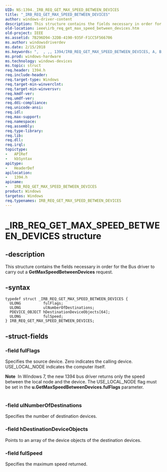 ```yaml
---
UID: NS:1394._IRB_REQ_GET_MAX_SPEED_BETWEEN_DEVICES
title: "_IRB_REQ_GET_MAX_SPEED_BETWEEN_DEVICES"
author: windows-driver-content
description: This structure contains the fields necessary in order for the Bus driver to carry out a GetMaxSpeedBetweenDevices request.
old-location: ieee\irb_req_get_max_speed_between_devices.htm
old-project: IEEE
ms.assetid: 7B296D94-32DB-4190-935F-F1CC5F566706
ms.author: windowsdriverdev
ms.date: 2/15/2018
ms.keywords: ",  , ,, 1394/IRB_REQ_GET_MAX_SPEED_BETWEEN_DEVICES, A, B, C, D, E, G, I, IEEE.irb_req_get_max_speed_between_devices, IRB_REQ_GET_MAX_SPEED_BETWEEN_DEVICES, IRB_REQ_GET_MAX_SPEED_BETWEEN_DEVICES structure [Buses], M, N, P, Q, R, S, T, V, W, X, _, _IRB_REQ_GET_MAX_SPEED_BETWEEN_DEVICES"
ms.prod: windows-hardware
ms.technology: windows-devices
ms.topic: struct
req.header: 1394.h
req.include-header: 
req.target-type: Windows
req.target-min-winverclnt: 
req.target-min-winversvr: 
req.kmdf-ver: 
req.umdf-ver: 
req.ddi-compliance: 
req.unicode-ansi: 
req.idl: 
req.max-support: 
req.namespace: 
req.assembly: 
req.type-library: 
req.lib: 
req.dll: 
req.irql: 
topictype:
-	APIRef
-	kbSyntax
apitype:
-	HeaderDef
apilocation:
-	1394.h
apiname:
-	IRB_REQ_GET_MAX_SPEED_BETWEEN_DEVICES
product: Windows
targetos: Windows
req.typenames: IRB_REQ_GET_MAX_SPEED_BETWEEN_DEVICES
---
```


# _IRB_REQ_GET_MAX_SPEED_BETWEEN_DEVICES structure


## -description


This structure contains the fields necessary in order for the Bus driver to carry out a
<b>GetMaxSpeedBetweenDevices</b> request.


## -syntax


````
typedef struct _IRB_REQ_GET_MAX_SPEED_BETWEEN_DEVICES {
  ULONG          fulFlags;
  ULONG          ulNumberOfDestinations;
  PDEVICE_OBJECT hDestinationDeviceObjects[64];
  ULONG          fulSpeed;
} IRB_REQ_GET_MAX_SPEED_BETWEEN_DEVICES;
````


## -struct-fields




### -field fulFlags

Specifies the source device. Zero indicates the calling device. USE_LOCAL_NODE indicates the computer itself.

<div class="alert"><b>Note</b>  In Windows 7, the new 1394 bus driver returns only the speed between the local node and the device. The USE_LOCAL_NODE flag must be set in the <b>u.GetMaxSpeedBetweenDevices.fulFlags</b> parameter.</div>
<div> </div>

### -field ulNumberOfDestinations

Specifies the number of destination devices.


### -field hDestinationDeviceObjects

Points to an array of the device objects of the destination devices.


### -field fulSpeed

Specifies the maximum speed returned.

